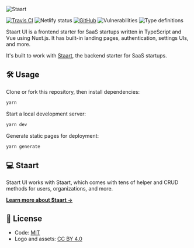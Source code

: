 ![Staart](https://raw.githubusercontent.com/AnandChowdhary/staart-ui/master/static/staart-ui-logo.png)

[![Travis CI](https://img.shields.io/travis/AnandChowdhary/staart-ui.svg)](https://travis-ci.org/AnandChowdhary/staart-ui)
![Netlify status](https://img.shields.io/endpoint.svg?url=https://platform.oswaldlabs.com/netlify-status/8871ac5a-ee15-475d-9708-418164944ec0)
[![GitHub](https://img.shields.io/github/license/anandchowdhary/staart-ui.svg)](https://github.com/AnandChowdhary/staart-ui/blob/master/LICENSE)
![Vulnerabilities](https://img.shields.io/snyk/vulnerabilities/github/AnandChowdhary/staart-ui.svg)
![Type definitions](https://img.shields.io/badge/types-TypeScript-blue.svg)

Staart UI is a frontend starter for SaaS startups written in TypeScript and Vue using Nuxt.js. It has built-in landing pages, authentication, settings UIs, and more.

It's built to work with [Staart](https://github.com/AnandChowdhary/staart), the backend starter for SaaS startups.

## 🛠 Usage

Clone or fork this repository, then install dependencies:

```bash
yarn
```

Start a local development server:

```bash
yarn dev
```

Generate static pages for deployment:

```bash
yarn generate
```

## 💻 Staart

Staart UI works with Staart, which comes with tens of helper and CRUD methods for users, organizations, and more.

**[Learn more about Staart →](https://github.com/AnandChowdhary/staart)**

## 📄 License

- Code: [MIT](https://github.com/AnandChowdhary/staart-ui/blob/master/LICENSE)
- Logo and assets: [CC BY 4.0](https://creativecommons.org/licenses/by/4.0/)
